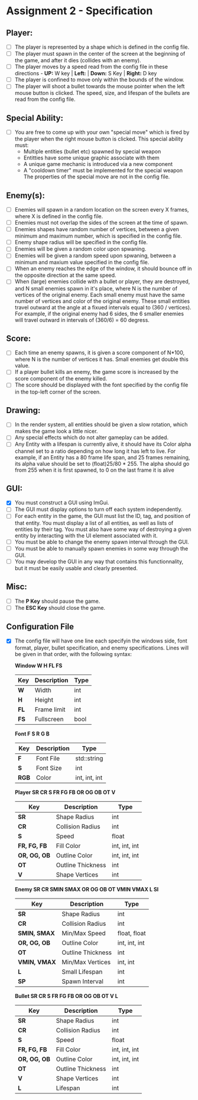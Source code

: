 # Assignment 2 - Specification

## Player:
- [ ] The player is represented by a shape which is defined in the config file.
- [ ] The player must spawn in the center of the screen at the beginning of the game, and after it dies (collides with an enemy).
- [ ] The player moves by a speed read from the config file in these directions - **UP:** W key | **Left:** | **Down:** S Key | **Right:** D key
- [ ] The player is confined to move only within the bounds of the window.
- [ ] The player will shoot a bullet towards the mouse pointer when the left mouse button is clicked. The speed, size, and lifespan of the bullets are read from the config file.

## Special Ability:
- [ ] You are free to come up with your own "special move" which is fired by the player when the right mouse button is clicked. This special ability must:
     - Multiple entities (bullet etc) spawned by special weapon
     - Entitties have some unique graphic associate with them
     - A unique game mechanic is introduced via a new component
     - A "cooldown timer" must be implemented for the special weapon
   The properties of the special move are not in the config file.

## Enemy(s):
- [ ] Enemies will spawn in a random location on the screen every X frames, where X is defined in the config file.
- [ ] Enemies must not overlap the sides of the screen at the time of spawn.
- [ ] Enemies shapes have random number of vertices, between a given minimum and maximum number, which is specified in the config file.
- [ ] Enemy shape radius will be specified in the config file.
- [ ] Enemies will be given a random color upon spwaning.
- [ ] Enemies will be given a random speed upon spwaning, between a minimum and maxium value specified in the config file.
- [ ] When an enemy reaches the edge of the window, it should bounce off in the opposite direction at the same speed.
- [ ] When (large) enemies collide with a bullet or player, they are destroyed, and N small enemies spawn in it's place, where N is the number of vertices of the original enemy.
     Each small enemy must have the same number of vertices and color of the original enemy. These small entities travel outward at the angle at a fixued intervals equal to 
     (360 / vertices). For example, if the original enemy had 6 sides, the 6 smaller enemies will travel outward in intervals of (360/6) = 60 degress.

## Score:
- [ ] Each time an enemy spawns, it is given a score component of N*100, where N is the number of vertices it has. Small enemies get double this value.
- [ ] If a player bullet kills an enemy, the game score is increased by the score component of the enemy killed.
- [ ] The score should be displayed with the font specified by the config file in the top-left corner of the screen.

## Drawing:
- [ ] In the render system, all entities should be given a slow rotation, which makes the game look a little nicer.
- [ ] Any special effects which do not alter gameplay can be added.
- [ ] Any Entity with a lifespan is currently alive, it should have its Color alpha channel set to a ratio depending on how long it has left to live.
     For example, if an Entity has a 80 frame life span, and 25 frames remaining, its alpha value should be set to (float)25/80 * 255. The alpha should go from 255 when it is first
     spawned, to 0 on the last frame it is alive

## GUI:
- [x] You must construct a GUI using ImGui.
- [ ] The GUI must display options to turn off each system independently.
- [ ] For each entity in the game, the GUI must list the ID, tag, and position of that entity. You must display a list of all entities, as well as lists of entities by their tag.
     You must also have some way of destroying a given entity by interacting with the UI element associated with it.
- [ ] You must be able to change the enemy spawn interval through the GUI.
- [ ] You must be able to manually spawn enemies in some way through the GUI.
- [ ] You may develop the GUI in any way that contains this functionnality, but it must be easily usable and clearly presented.

## Misc:
- [ ] The **P Key** should pause the game.
- [ ] The **ESC Key** should close the game.

## Configuration File
- [x] The config file will have one line each specifyin the windows side, font format, player, bullet specification, and enemy specifications.
     Lines will be given in that order, with the following syntax:

    **Window W H FL FS**

    | Key | Description | Type |
    | --- | ----------- | ---- |
    | **W** | Width | int |
    | **H** | Height| int |
    | **FL** | Frame limit | int |
    | **FS** | Fullscreen | bool |

    **Font F S R G B**

    | Key | Description | Type |
    | --- | ----------- | ---- |
    | **F** | Font File | std::string |
    | **S** | Font Size | int |
    | **RGB** | Color | int, int, int |

    **Player SR CR S FR FG FB OR OG OB OT V**

    | Key | Description | Type |
    | --- | ----------- | ---- |
    | **SR** | Shape Radius | int |
    | **CR** | Collision Radius | int |
    | **S** | Speed | float |
    | **FR, FG, FB** | Fill Color | int, int, int |
    | **OR, OG, OB** | Outline Color | int, int, int |
    | **OT** | Outline Thickness | int |
    | **V** | Shape Vertices | int |

    **Enemy SR CR SMIN SMAX OR OG OB OT VMIN VMAX L SI**

    | Key | Description | Type |
    | --- | ----------- | ---- |
    | **SR** | Shape Radius | int |
    | **CR** | Collision Radius | int |
    | **SMIN, SMAX** | Min/Max Speed | float, float |
    | **OR, OG, OB** | Outline Color | int, int, int |
    | **OT** | Outline Thickness | int |
    | **VMIN, VMAX** | Min/Max Vertices | int, int |
    | **L** | Small Lifespan | int |
    | **SP** | Spawn Interval | int |

    **Bullet SR CR S FR FG FB OR OG OB OT V L**

    | Key | Description | Type |
    | --- | ----------- | ---- |
    | **SR** | Shape Radius | int |
    | **CR** | Collision Radius | int |
    | **S** | Speed | float |
    | **FR, FG, FB** | Fill Color | int, int, int |
    | **OR, OG, OB** | Outline Color | int, int, int |
    | **OT** | Outline Thickness | int |
    | **V** | Shape Vertices | int |
    | **L** | Lifespan | int |



